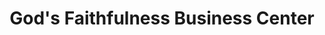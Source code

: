 ---
title: "God's Faithfulness Business Center"
url: /ganta/gods-faithfulness-business-center/
shop: convenience
---